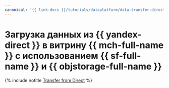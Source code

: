 ```yaml
---
canonical: '{{ link-docs }}/tutorials/dataplatform/data-transfer-direct-to-mch'
---
```


# Загрузка данных из {{ yandex-direct }} в витрину {{ mch-full-name }} с использованием {{ sf-full-name }} и {{ objstorage-full-name }}

{% include notitle [Transfer from Direct](../../_tutorials/dataplatform/ya-direct-mch-migration.md) %}
